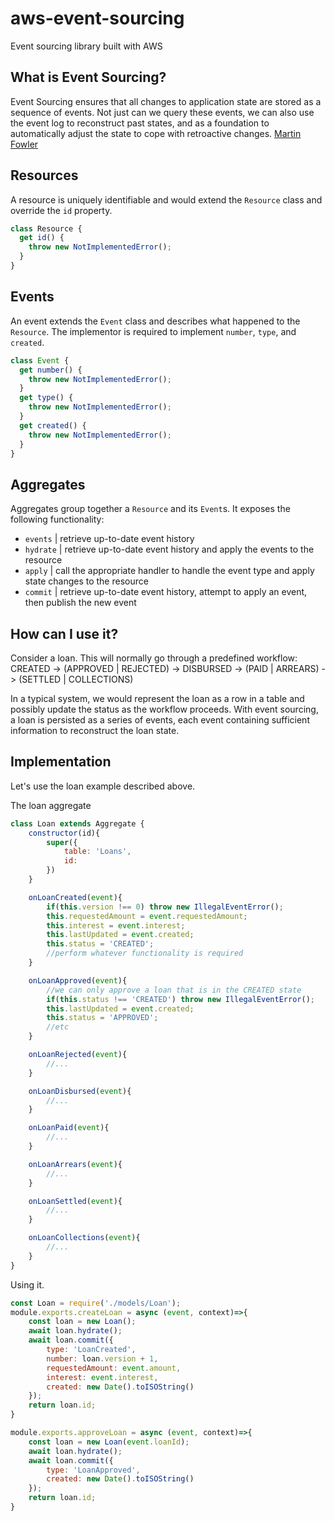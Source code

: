 # aws-event-sourcing
Event sourcing library built with AWS

## What is Event Sourcing?
Event Sourcing ensures that all changes to application state are stored as a sequence of events. Not just can we query these events, we can also use the event log to reconstruct past states, and as a foundation to automatically adjust the state to cope with retroactive changes.
[Martin Fowler](https://www.martinfowler.com/eaaDev/EventSourcing.html)

## Resources
A resource is uniquely identifiable and would extend the `Resource` class and override the `id` property.
```javascript
class Resource {
  get id() {
    throw new NotImplementedError();
  }
}
```

## Events
An event extends the `Event` class and describes what happened to the `Resource`. The implementor is required to implement `number`, `type`, and `created`.
```javascript
class Event {
  get number() {
    throw new NotImplementedError();
  }
  get type() {
    throw new NotImplementedError();
  }
  get created() {
    throw new NotImplementedError();
  }
}
```

## Aggregates
Aggregates group together a `Resource` and its `Event`s. It exposes the following functionality:
- `events` | retrieve up-to-date event history
- `hydrate` | retrieve up-to-date event history and apply the events to the resource
- `apply` | call the appropriate handler to handle the event type and apply state changes to the resource
- `commit` | retrieve up-to-date event history, attempt to apply an event, then publish the new event

## How can I use it?
Consider a loan. This will normally go through a predefined workflow: CREATED -> (APPROVED | REJECTED) -> DISBURSED -> (PAID | ARREARS) -> (SETTLED | COLLECTIONS)

In a typical system, we would represent the loan as a row in a table and possibly update the status as the workflow proceeds. With event sourcing, a loan is persisted as a series of events, each event containing sufficient information to reconstruct the loan state.

## Implementation
Let's use the loan example described above.

The loan aggregate
```javascript
class Loan extends Aggregate {
    constructor(id){
        super({
            table: 'Loans',
            id: 
        })
    }

    onLoanCreated(event){
        if(this.version !== 0) throw new IllegalEventError();
        this.requestedAmount = event.requestedAmount;
        this.interest = event.interest;
        this.lastUpdated = event.created;
        this.status = 'CREATED';
        //perform whatever functionality is required
    }

    onLoanApproved(event){
        //we can only approve a loan that is in the CREATED state
        if(this.status !== 'CREATED') throw new IllegalEventError();
        this.lastUpdated = event.created;
        this.status = 'APPROVED';
        //etc
    }

    onLoanRejected(event){
        //...
    }

    onLoanDisbursed(event){
        //...
    }

    onLoanPaid(event){
        //...
    }

    onLoanArrears(event){
        //...
    }

    onLoanSettled(event){
        //...
    }

    onLoanCollections(event){
        //...
    }
}
```

Using it. 
```javascript
const Loan = require('./models/Loan');
module.exports.createLoan = async (event, context)=>{
    const loan = new Loan();
    await loan.hydrate();
    await loan.commit({
        type: 'LoanCreated',
        number: loan.version + 1,
        requestedAmount: event.amount,
        interest: event.interest,
        created: new Date().toISOString()
    });
    return loan.id;
}

module.exports.approveLoan = async (event, context)=>{
    const loan = new Loan(event.loanId);
    await loan.hydrate();
    await loan.commit({
        type: 'LoanApproved',
        created: new Date().toISOString()
    });
    return loan.id;
}
```
